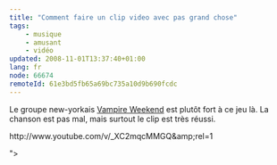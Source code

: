 ```yaml
---
title: "Comment faire un clip video avec pas grand chose"
tags:
    - musique
    - amusant
    - vidéo
updated: 2008-11-01T13:37:40+01:00
lang: fr
node: 66674
remoteId: 61e3bd5fb65a69bc735a10d9b690fcdc
---
```


Le groupe new-yorkais [Vampire Weekend](http://en.wikipedia.org/wiki/Vampire_Weekend) est plutôt fort à ce jeu là. La chanson est pas mal, mais surtout le clip est très réussi.


<div class="video">
	<object width="425" height="355" type="application/x-shockwave-flash" data="
http://www.youtube.com/v/_XC2mqcMMGQ&amp;rel=1

">
		<param name="movie" value="
http://www.youtube.com/v/_XC2mqcMMGQ&amp;rel=1

"></param>
		<param name="allowfullscreen" value="true"></param>
	</object>
</div>

